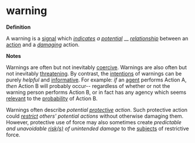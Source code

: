 # warning

**Definition**

A warning is a [signal](https://github.com/gcassel/Modular-Organization-Terminology/blob/master/terms/signal.md) which [_indicates_](https://github.com/gcassel/Modular-Organization-Terminology/blob/master/terms/indicate.md) _a_ [_potential_](https://github.com/gcassel/Modular-Organization-Terminology/blob/master/terms/potential.md) __ [_relationship_](https://github.com/gcassel/Modular-Organization-Terminology/blob/master/terms/relate.md) between an [action](https://github.com/gcassel/Modular-Organization-Terminology/blob/master/terms/act.md) and a [_damaging_](https://github.com/gcassel/Modular-Organization-Terminology/blob/master/terms/damage.md) action.

**Notes**

Warnings are often but not inevitably [coercive](https://github.com/gcassel/Modular-Organization-Terminology/blob/master/terms/coerce.md). Warnings are also often but not inevitably [threatening](https://github.com/gcassel/Modular-Organization-Terminology/blob/master/terms/threat.md). By contrast, the [intentions](https://github.com/gcassel/Modular-Organization-Terminology/blob/master/terms/intend.md) of warnings can be purely _helpful_ and [informative](https://github.com/gcassel/Modular-Organization-Terminology/blob/master/terms/information.md). For example: _if_ an [agent](https://github.com/gcassel/Modular-Organization-Terminology/blob/master/terms/agent.md) performs Action A, _then_ Action B will probably occur-- regardless of whether or not the warning person performs Action B, or in fact has any agency which seems [relevant](https://github.com/gcassel/Modular-Organization-Terminology/blob/master/terms/relevance.md) to the [probability](https://github.com/gcassel/Modular-Organization-Terminology/blob/master/terms/probability.md) of Action B.

Warnings often describe _potential_ [_protective_](https://github.com/gcassel/Modular-Organization-Terminology/blob/master/terms/protect.md) _action_. Such protective action could [_restrict_](https://github.com/gcassel/Modular-Organization-Terminology/blob/master/terms/restrict.md) _others' potential actions_ without otherwise damaging them. However, protective use of force may also sometimes create _predictable and unavoidable_ [_risk(s)_](https://github.com/gcassel/Modular-Organization-Terminology/blob/master/terms/risk.md) _of unintended damage_ to the [subjects](https://github.com/gcassel/Modular-Organization-Terminology/blob/master/terms/subject.md) of restrictive force.

